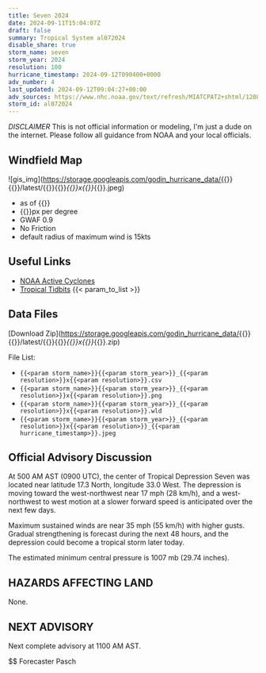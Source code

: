 ```yaml
---
title: Seven 2024
date: 2024-09-11T15:04:07Z
draft: false
summary: Tropical System al072024
disable_share: true
storm_name: seven
storm_year: 2024
resolution: 100
hurricane_timestamp: 2024-09-12T090400+0000
adv_number: 4
last_updated: 2024-09-12T09:04:27+00:00
adv_sources: https://www.nhc.noaa.gov/text/refresh/MIATCPAT2+shtml/120846.shtml;https://www.nhc.noaa.gov/refresh/graphics_at2+shtml/084940.shtml?cone
storm_id: al072024
---
```

*DISCLAIMER* This is not official information or modeling, I'm just a dude on the internet.  Please follow all guidance from NOAA and your local officials.

## Windfield Map
![gis_img](https://storage.googleapis.com/godin_hurricane_data/{{<param storm_name>}}{{<param storm_year>}}/latest/{{<param storm_name>}}{{<param storm_year>}}_{{<param resolution>}}x{{<param resolution>}}_{{<param hurricane_timestamp>}}.jpeg)

- as of {{<param last_updated>}}
- {{<param resolution>}}px per degree
- GWAF 0.9
- No Friction
- default radius of maximum wind is 15kts

## Useful Links
- [NOAA Active Cyclones](https://www.nhc.noaa.gov/)
- [Tropical Tidbits](https://www.tropicaltidbits.com/storminfo/)
{{< param_to_list >}}

## Data Files
[Download Zip](https://storage.googleapis.com/godin_hurricane_data/{{<param storm_name>}}{{<param storm_year>}}/latest/{{<param storm_name>}}{{<param storm_year>}}_{{<param resolution>}}x{{<param resolution>}}_{{<param hurricane_timestamp>}}.zip)

File List:
- `{{<param storm_name>}}{{<param storm_year>}}_{{<param resolution>}}x{{<param resolution>}}.csv`
- `{{<param storm_name>}}{{<param storm_year>}}_{{<param resolution>}}x{{<param resolution>}}.png`
- `{{<param storm_name>}}{{<param storm_year>}}_{{<param resolution>}}x{{<param resolution>}}.wld`
- `{{<param storm_name>}}{{<param storm_year>}}_{{<param resolution>}}x{{<param resolution>}}_{{<param hurricane_timestamp>}}.jpeg`


## Official Advisory Discussion
At 500 AM AST (0900 UTC), the center of Tropical Depression Seven 
was located near latitude 17.3 North, longitude 33.0 West. The 
depression is moving toward the west-northwest near 17 mph (28 
km/h), and a west-northwest to west motion at a slower forward speed 
is anticipated over the next few days.
 
Maximum sustained winds are near 35 mph (55 km/h) with higher gusts.
Gradual strengthening is forecast during the next 48 hours, and 
the depression could become a tropical storm later today.
 
The estimated minimum central pressure is 1007 mb (29.74 inches).
 
 
HAZARDS AFFECTING LAND
----------------------
None.
 
 
NEXT ADVISORY
-------------
Next complete advisory at 1100 AM AST.
 
$$
Forecaster Pasch